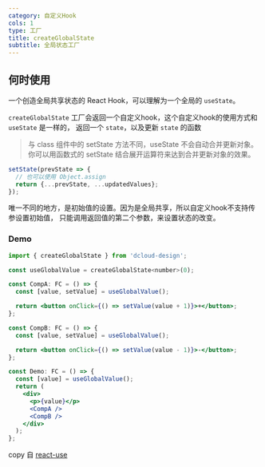 ```yaml
---
category: 自定义Hook
cols: 1
type: 工厂
title: createGlobalState
subtitle: 全局状态工厂
---
```


## 何时使用

一个创造全局共享状态的 React Hook，可以理解为一个全局的 `useState`。

`createGlobalState` 工厂会返回一个自定义hook，这个自定义hook的使用方式和 `useState` 是一样的，
返回一个 `state`，以及更新 `state` 的函数

> 与 class 组件中的 setState 方法不同，useState 不会自动合并更新对象。你可以用函数式的 setState 结合展开运算符来达到合并更新对象的效果。

```jsx
setState(prevState => {
  // 也可以使用 Object.assign
  return {...prevState, ...updatedValues};
});
```

唯一不同的地方，是初始值的设置。因为是全局共享，所以自定义hook不支持传参设置初始值，
只能调用返回值的第二个参数，来设置状态的改变。

### Demo

```jsx
import { createGlobalState } from 'dcloud-design';

const useGlobalValue = createGlobalState<number>(0);

const CompA: FC = () => {
  const [value, setValue] = useGlobalValue();

  return <button onClick={() => setValue(value + 1)}>+</button>;
};

const CompB: FC = () => {
  const [value, setValue] = useGlobalValue();

  return <button onClick={() => setValue(value - 1)}>-</button>;
};

const Demo: FC = () => {
  const [value] = useGlobalValue();
  return (
    <div>
      <p>{value}</p>
      <CompA />
      <CompB />
    </div>
  );
};
```

copy 自 [react-use](https://github.com/streamich/react-use/blob/master/docs/createGlobalState.md)
